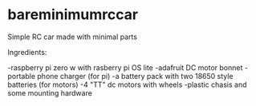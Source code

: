 # bareminimumrccar
Simple RC car made with minimal parts

Ingredients:

-raspberry pi zero w with rasberry pi OS lite 
-adafruit DC motor bonnet
-portable phone charger (for pi)
-a battery pack with two 18650 style batteries (for motors)
-4 "TT" dc motors with wheels
-plastic chasis and some mounting hardware

